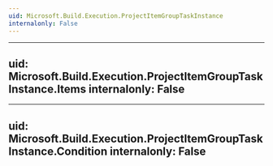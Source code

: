 ```yaml
---
uid: Microsoft.Build.Execution.ProjectItemGroupTaskInstance
internalonly: False
---
```


---
uid: Microsoft.Build.Execution.ProjectItemGroupTaskInstance.Items
internalonly: False
---

---
uid: Microsoft.Build.Execution.ProjectItemGroupTaskInstance.Condition
internalonly: False
---
